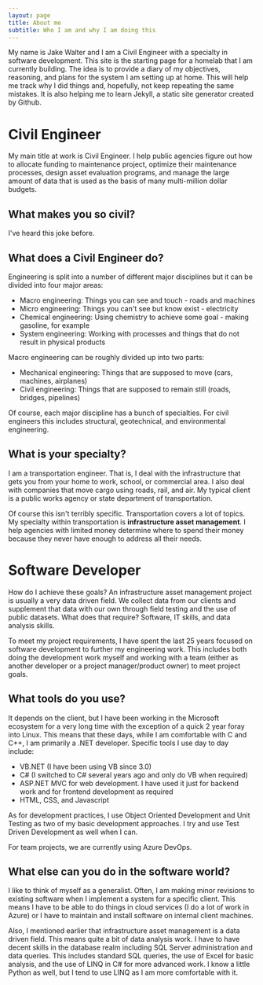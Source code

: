 ```yaml
---
layout: page
title: About me
subtitle: Who I am and why I am doing this
---
```


My name is Jake Walter and I am a Civil Engineer with a specialty
in software development.  This site is the starting page for a homelab
that I am currently building.  The idea is to provide a
diary of my objectives, reasoning, and plans for the system I am
setting up at home.  This will help me track why I did things and,
hopefully, not keep repeating the same mistakes.  It is also helping
me to learn Jekyll, a static site generator created by Github.

# Civil Engineer
My main title at work is Civil Engineer.  I help public agencies figure
out how to allocate funding to maintenance project, optimize their
maintenance processes, design asset evaluation programs, and manage
the large amount of data that is used as the basis of many multi-million
dollar budgets.

## What makes you so civil?
I've heard this joke before.

## What does a Civil Engineer do?
Engineering is split into a number of different major disciplines but
it can be divided into four major areas:
- Macro engineering:  Things you can see and touch - roads and machines
- Micro engineering:  Things you can't see but know exist - electricity
- Chemical engineering:  Using chemistry to achieve some goal - making gasoline, for example
- System engineering:  Working with processes and things that do not result in physical products

Macro engineering can be roughly divided up into two parts:
- Mechanical engineering: Things that are supposed to move (cars, machines, airplanes)
- Civil engineering:  Things that are supposed to remain still (roads, bridges, pipelines)

Of course, each major discipline has a bunch of specialties.  For civil
engineers this includes structural, geotechnical, and environmental
engineering.

## What is **your** specialty?
I am a transportation engineer.  That is, I deal with the infrastructure
that gets you from your home to work, school, or commercial area.  I also
deal with companies that move cargo using roads, rail, and air.  My typical
client is a public works agency or state department of transportation.  

Of course this isn't terribly specific.  Transportation covers a lot of
topics.  My specialty within transportation is **infrastructure asset management**.
I help agencies with limited money determine where to spend their money 
because they never have enough to address all their needs.

# Software Developer
How do I achieve these goals?  An infrastructure asset management project
is usually a very data driven field.  We collect data from our clients
and supplement that data with our own through field testing and the use
of public datasets.  What does that require?  Software, IT skills, and
data analysis skills.

To meet my project requirements, I have spent the last 25 years focused
on software development to further my engineering work.  This includes
both doing the development work myself and working with a team (either
as another developer or a project manager/product owner) to meet project
goals.

## What tools do you use?
It depends on the client, but I have been working in the Microsoft
ecosystem for a very long time with the exception of a quick 2 year
foray into Linux.  This means that these days, while I am comfortable
with C and C++, I am primarily a .NET developer.  Specific tools I use
day to day include:

- VB.NET (I have been using VB since 3.0)
- C# (I switched to C# several years ago and only do VB when required)
- ASP.NET MVC for web development.  I have used it just for backend work and for frontend development as required
- HTML, CSS, and Javascript

As for development practices, I use Object Oriented Development and 
Unit Testing as two of my basic development approaches.  I try and 
use Test Driven Development as well when I can.

For team projects, we are currently using Azure DevOps.

## What else can you do in the software world?
I like to think of myself as a generalist.  Often, I am making minor
revisions to existing software when I implement a system for a specific
client.  This means I have to be able to do things in cloud services
(I do a lot of work in Azure) or I have to maintain and install software
on internal client machines.

Also, I mentioned earlier that infrastructure asset management is a data
driven field.  This means quite a bit of data analysis work.  I have to
have decent skills in the database realm including SQL Server administration
and data queries.  This includes standard SQL queries, the use of Excel
for basic analysis, and the use of LINQ in C# for more advanced work.
I know a little Python as well, but I tend to use LINQ as I am more
comfortable with it.